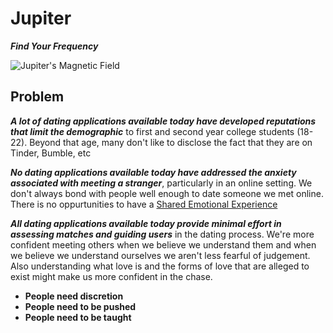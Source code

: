 #    Jupiter
  _**Find Your Frequency**_

![Jupiter's Magnetic Field](https://www.spaceanswers.com/wp-content/uploads/2014/06/Thumb.jpg)

## Problem

_**A lot of dating applications available today have developed reputations that limit the demographic**_ to first and second year college students (18-22). Beyond that age, many don't like to disclose the fact that they are on Tinder, Bumble, etc

_**No dating applications available today have addressed the anxiety associated with meeting a stranger**_, particularly in an online setting. We don't always bond with people well enough to date someone we met online. There is no oppurtunities to have a [Shared Emotional Experience](https://en.wikipedia.org/wiki/Social_sharing_of_emotions#Effect_on_relationships)

_**All dating applications available today provide minimal effort in assessing matches and guiding users**_ in the dating process. We're more confident meeting others when we believe we understand them and when we believe we understand ourselves we aren't less fearful of judgement. Also understanding what love is and the forms of love that are alleged to exist might make us more confident in the chase.

* **People need discretion**
* **People need to be pushed**
* **People need to be taught**


